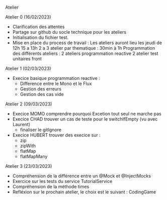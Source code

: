 Atelier  

Atelier 0 (16/02/2023)
-	Clarification des attentes
-	Partage sur github du socle technique pour les ateliers
- 	Initialisation du fichier test.
-	Mise en place du process de travail : 
  Les ateliers auront lieu les jeudi de 12h 15 a 13h
  2 a 3 atelier par thematique : 30min à 1h
  Programmation des différents ateliers :
	2 ateliers programmation reactive
	2 atelier test unitaires front 

Atelier 1 (02/03/2023)
-	Execice basique programmation reactive :
	- 	Difference entre le Mono et le Flux 
	-	Gestion des erreurs
	-	Gestion des cas vide

Atelier 2 (09/03/2023)
-	Execice MOMO comprendre pourquoi Excetion tout seul ne marche pas
-	Execice CHAD trouver un cas de teste pour le switchIfEmpty (vu avec Laurent)
	-	finaliser le gitIgnore
-	Execice HUBERT trouver des execice sur :
	-	zip
	-	zipWith
	-	flatMap
	-	flatMapMany

Atelier 3 (23/03/2023)
-    Compréhension de la différence entre un @Mock et @InjectMocks
-    Exercice sur les tests du service TutorialService
-    Compréhension de la méthode times
-    Refléxion sur le prochain atelier, le choix est le suivant : CodingGame